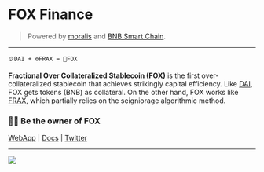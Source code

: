 # FOX Finance

> Powered by [moralis](https://moralis.io) and [BNB Smart Chain](https://www.bnbchain.org/en/smartChain).

---

```text
🪙DAI + ⚙️FRAX = 🦊FOX
```

**Fractional Over Collateralized Stablecoin (FOX)** is the first over-collateralized stablecoin that achieves strikingly capital efficiency. Like [DAI](https://makerdao.com/en/), FOX gets tokens (BNB) as collateral. On the other hand, FOX works like [FRAX](https://frax.finance), which partially relies on the seigniorage algorithmic method.

### 🧑‍🌾 Be the owner of FOX

[WebApp](https://fox-fi.web.app) | [Docs](https://fox-finance.github.io/FOX-docs/) | [Twitter](https://twitter.com/FoxStablecoin)

---

[![](https://github-readme-twitter.gazf.vercel.app/api?id=FoxStablecoin&layout=wide)](https://twitter.com/FoxStablecoin)
